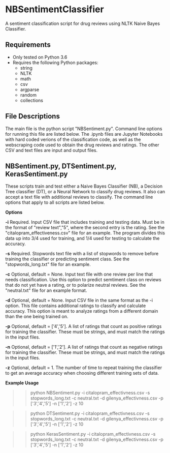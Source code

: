 # NBSentimentClassifier
A sentiment classification script for drug reviews using NLTK Naive Bayes Classifier.

## Requirements
* Only tested on Python 3.6
* Requires the following Python packages:
  * string
  * NLTK
  * math
  * csv
  * argparse
  * random
  * collections

## File Descriptions
The main file is the python script "NBSentiment.py".  Command line options for running this file are listed below.  The .ipynb files are Jupyter Notebooks with hard coded verions of the classification code, as well as the webscraping code used to obtain the drug reviews and ratings. The other CSV and text files are input and output files.

## NBSentiment.py, DTSentiment.py, KerasSentiment.py
These scripts train and test either a Naive Bayes Classifier (NB), a Decision Tree classifier (DT), or a Neural Network to classify drug reviews.  It also can accept a text file with additional reviews to classify.  The command line options that apply to all scripts are listed below.

**Options**

  **-i**  Required. Input CSV file that includes training and testing data. Must be in the format of "review text","5", where the second entry is the rating.  See the "citalopram_effectiveness.csv" file for an example.  The program divides this data up into 3/4 used for training, and 1/4 used for testing to calculate the accuracy.
  
  **-s**  Required. Stopwords text file with a list of stopwords to remove before training the classifier or predicting sentiment class.  See the "stopwords_long.txt" file for an example.
  
  **-c**  Optional, default = None. Input text file with one review per line that needs classification. Use this option to predict semtiment class on reviews that do not yet have a rating, or to polarize neutral reviews.  See the "neutral.txt" file for an example format.
  
  **-d**  Optional, default = None. Input CSV file in the same format as the -i option.  This file contains additional ratings to classify and calculate accuracy.  This option is meant to analyze ratings from a different domain than the one being trained on.
  
  **-p**  Optional, default = ['4','5']. A list of ratings that count as positive ratings for training the classifier.  These must be strings, and must match the ratings in the input files.
  
  **-n** Optional, default = ['1','2']. A list of ratings that count as negative ratings for training the classifier.  These must be strings, and must match the ratings in the input files.
  
  **-z**  Optional, default = 1.  The number of time to repeat training the classifier to get an average accuracy when choosing different training sets of data.
  
**Example Usage**

 >> python NBSentiment.py -i citalopram_effectivness.csv -s stopwords_long.txt -c neutral.txt -d gilenya_effectivness.csv -p ['3','4','5'] -n ['1','2'] -z 10
 
 >> python DTSentiment.py -i citalopram_effectivness.csv -s stopwords_long.txt -c neutral.txt -d gilenya_effectivness.csv -p ['3','4','5'] -n ['1','2'] -z 10

 >> python KerasSentiment.py -i citalopram_effectivness.csv -s stopwords_long.txt -c neutral.txt -d gilenya_effectivness.csv -p ['3','4','5'] -n ['1','2'] -z 10

  
  
